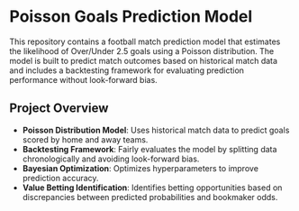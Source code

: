 # Poisson Goals Prediction Model

This repository contains a football match prediction model that estimates the likelihood of Over/Under 2.5 goals using a Poisson distribution. The model is built to predict match outcomes based on historical match data and includes a backtesting framework for evaluating prediction performance without look-forward bias.

## Project Overview

- **Poisson Distribution Model**: Uses historical match data to predict goals scored by home and away teams.
- **Backtesting Framework**: Fairly evaluates the model by splitting data chronologically and avoiding look-forward bias.
- **Bayesian Optimization**: Optimizes hyperparameters to improve prediction accuracy.
- **Value Betting Identification**: Identifies betting opportunities based on discrepancies between predicted probabilities and bookmaker odds.
